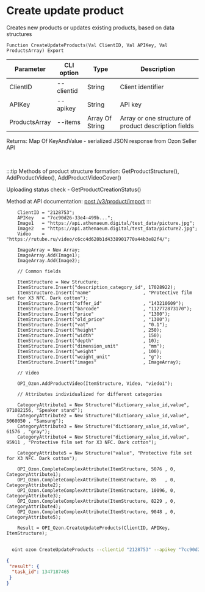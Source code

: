 ﻿---
sidebar_position: 6
---

# Create update product
 Creates new products or updates existing products, based on data structures



`Function CreateUpdateProducts(Val ClientID, Val APIKey, Val ProductsArray) Export`

  | Parameter | CLI option | Type | Description |
  |-|-|-|-|
  | ClientID | --clientid | String | Client identifier |
  | APIKey | --apikey | String | API key |
  | ProductsArray | --items | Array Of String | Array or one structure of product description fields |

  
  Returns:  Map Of KeyAndValue - serialized JSON response from Ozon Seller API

<br/>

:::tip
Methods of product structure formation: GetProductStructure(), AddProductVideo(), AddProductVideoCover()

 Uploading status check - GetProductCreationStatus()

 Method at API documentation: [post /v3/product/import](https://docs.ozon.ru/api/seller/#operation/ProductAPI_ImportProductsV3)
:::
<br/>


```bsl title="Code example"
    ClientID = "2128753";
    APIKey   = "7cc90d26-33e4-499b...";
    Image1   = "https://api.athenaeum.digital/test_data/picture.jpg";
    Image2   = "https://api.athenaeum.digital/test_data/picture2.jpg";
    Video    = "https://rutube.ru/video/c6cc4d620b1d4338901770a44b3e82f4/";

    ImageArray = New Array;
    ImageArray.Add(Image1);
    ImageArray.Add(Image2);

    // Common fields

    ItemStructure = New Structure;
    ItemStructure.Insert("description_category_id", 17028922);
    ItemStructure.Insert("name"                   , "Protective film set for X3 NFC. Dark cotton");
    ItemStructure.Insert("offer_id"               , "143210609");
    ItemStructure.Insert("barcode"                , "112772873170");
    ItemStructure.Insert("price"                  , "1300");
    ItemStructure.Insert("old_price"              , "1300");
    ItemStructure.Insert("vat"                    , "0.1");
    ItemStructure.Insert("height"                 , 250);
    ItemStructure.Insert("width"                  , 150);
    ItemStructure.Insert("depth"                  , 10);
    ItemStructure.Insert("dimension_unit"         , "mm");
    ItemStructure.Insert("weight"                 , 100);
    ItemStructure.Insert("weight_unit"            , "g");
    ItemStructure.Insert("images"                 , ImageArray);

    // Video

    OPI_Ozon.AddProductVideo(ItemStructure, Video, "viedo1");

    // Attributes individualized for different categories

    CategoryAttribute1 = New Structure("dictionary_value_id,value", 971082156, "Speaker stand");
    CategoryAttribute2 = New Structure("dictionary_value_id,value", 5060050 , "Samsung");
    CategoryAttribute3 = New Structure("dictionary_value_id,value", 61576 , "gray");
    CategoryAttribute4 = New Structure("dictionary_value_id,value", 95911 , "Protective film set for X3 NFC. Dark cotton");

    CategoryAttribute5 = New Structure("value", "Protective film set for X3 NFC. Dark cotton");

    OPI_Ozon.CompleteComplexAttribute(ItemStructure, 5076 , 0, CategoryAttribute1);
    OPI_Ozon.CompleteComplexAttribute(ItemStructure, 85   , 0, CategoryAttribute2);
    OPI_Ozon.CompleteComplexAttribute(ItemStructure, 10096, 0, CategoryAttribute3);
    OPI_Ozon.CompleteComplexAttribute(ItemStructure, 8229 , 0, CategoryAttribute4);
    OPI_Ozon.CompleteComplexAttribute(ItemStructure, 9048 , 0, CategoryAttribute5);

    Result = OPI_Ozon.CreateUpdateProducts(ClientID, APIKey, ItemStructure);
```



```sh title="CLI command example"
    
  oint ozon CreateUpdateProducts --clientid "2128753" --apikey "7cc90d26-33e4-499b..." --items %items%

```

```json title="Result"
{
 "result": {
  "task_id": 1347187465
 }
}
```
